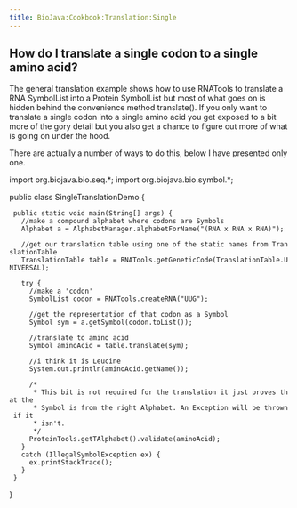 ```yaml
---
title: BioJava:Cookbook:Translation:Single
---
```


How do I translate a single codon to a single amino acid?
---------------------------------------------------------

The general translation example shows how to use RNATools to translate a
RNA SymbolList into a Protein SymbolList but most of what goes on is
hidden behind the convenience method translate(). If you only want to
translate a single codon into a single amino acid you get exposed to a
bit more of the gory detail but you also get a chance to figure out more
of what is going on under the hood.

There are actually a number of ways to do this, below I have presented
only one.

<java> import org.biojava.bio.seq.\*; import org.biojava.bio.symbol.\*;

public class SingleTranslationDemo {

` public static void main(String[] args) {`  
`   //make a compound alphabet where codons are Symbols`  
`   Alphabet a = AlphabetManager.alphabetForName("(RNA x RNA x RNA)");`

`   //get our translation table using one of the static names from TranslationTable`  
`   TranslationTable table = RNATools.getGeneticCode(TranslationTable.UNIVERSAL);`

`   try {`  
`     //make a 'codon'`  
`     SymbolList codon = RNATools.createRNA("UUG");`

`     //get the representation of that codon as a Symbol`  
`     Symbol sym = a.getSymbol(codon.toList());`

`     //translate to amino acid`  
`     Symbol aminoAcid = table.translate(sym);`  
`     `  
`     //i think it is Leucine`  
`     System.out.println(aminoAcid.getName());`

`     /*`  
`      * This bit is not required for the translation it just proves that the`  
`      * Symbol is from the right Alphabet. An Exception will be thrown if it`  
`      * isn't.`  
`      */`  
`     ProteinTools.getTAlphabet().validate(aminoAcid);`  
`   }`  
`   catch (IllegalSymbolException ex) {`  
`     ex.printStackTrace();`  
`   }`  
` }`

} </java>
